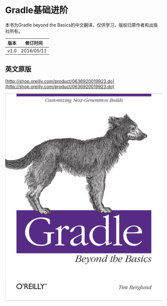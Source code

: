 # Gradle基础进阶

本书为Gradle beyond the Basics的中文翻译，仅供学习，版权归原作者和出版社所有。

版本 | 修订时间
------------ | -------------
v1.0 | 2016/05/11

## 英文原版

[http://shop.oreilly.com/product/0636920019923.do](http://shop.oreilly.com/product/0636920019923.do)


![Gradle Beyond the Basic](gradle-beyond-the-basic.png)

